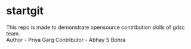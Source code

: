 # startgit
This repo is made to demonstrate opensource contribution skills of gdsc team.
<br>
Author - Priya Garg
Contributor - Abhay S Bohra

